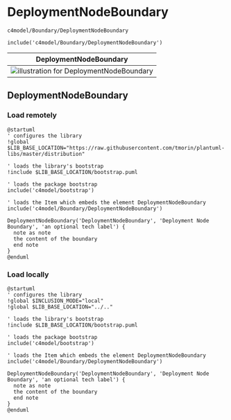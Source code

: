 # DeploymentNodeBoundary


```text
c4model/Boundary/DeploymentNodeBoundary
```

```text
include('c4model/Boundary/DeploymentNodeBoundary')
```



| DeploymentNodeBoundary |
| :---: |
| ![illustration for DeploymentNodeBoundary](../../c4model/Boundary/DeploymentNodeBoundary.Local.png) |







## DeploymentNodeBoundary

### Load remotely
```plantuml
@startuml
' configures the library
!global $LIB_BASE_LOCATION="https://raw.githubusercontent.com/tmorin/plantuml-libs/master/distribution"

' loads the library's bootstrap
!include $LIB_BASE_LOCATION/bootstrap.puml

' loads the package bootstrap
include('c4model/bootstrap')

' loads the Item which embeds the element DeploymentNodeBoundary
include('c4model/Boundary/DeploymentNodeBoundary')

DeploymentNodeBoundary('DeploymentNodeBoundary', 'Deployment Node Boundary', 'an optional tech label') {
  note as note
  the content of the boundary
  end note
}
@enduml
```

### Load locally
```plantuml
@startuml
' configures the library
!global $INCLUSION_MODE="local"
!global $LIB_BASE_LOCATION="../.."

' loads the library's bootstrap
!include $LIB_BASE_LOCATION/bootstrap.puml

' loads the package bootstrap
include('c4model/bootstrap')

' loads the Item which embeds the element DeploymentNodeBoundary
include('c4model/Boundary/DeploymentNodeBoundary')

DeploymentNodeBoundary('DeploymentNodeBoundary', 'Deployment Node Boundary', 'an optional tech label') {
  note as note
  the content of the boundary
  end note
}
@enduml
```

